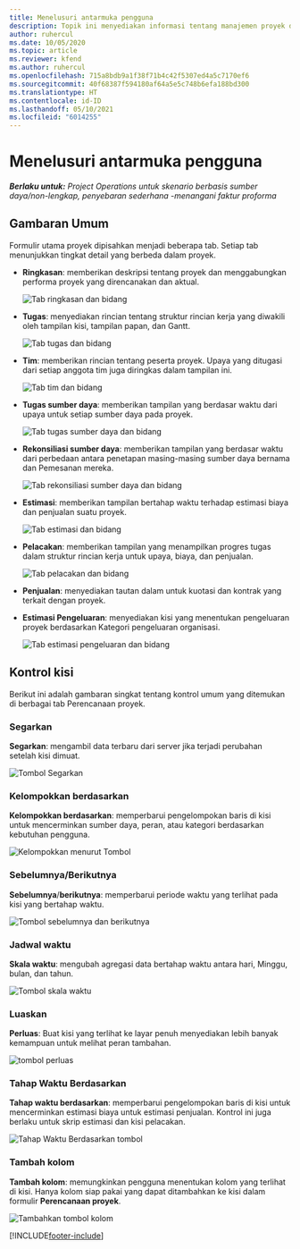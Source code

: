 ```yaml
---
title: Menelusuri antarmuka pengguna
description: Topik ini menyediakan informasi tentang manajemen proyek di Dynamics 365 Project operations.
author: ruhercul
ms.date: 10/05/2020
ms.topic: article
ms.reviewer: kfend
ms.author: ruhercul
ms.openlocfilehash: 715a8bdb9a1f38f71b4c42f5307ed4a5c7170ef6
ms.sourcegitcommit: 40f68387f594180af64a5e5c748b6efa188bd300
ms.translationtype: HT
ms.contentlocale: id-ID
ms.lasthandoff: 05/10/2021
ms.locfileid: "6014255"
---
```

# <a name="navigating-the-user-interface"></a>Menelusuri antarmuka pengguna

_**Berlaku untuk:** Project Operations untuk skenario berbasis sumber daya/non-lengkap, penyebaran sederhana -menangani faktur proforma_

## <a name="overview"></a>Gambaran Umum

Formulir utama proyek dipisahkan menjadi beberapa tab. Setiap tab menunjukkan tingkat detail yang berbeda dalam proyek.

- **Ringkasan**: memberikan deskripsi tentang proyek dan menggabungkan performa proyek yang direncanakan dan aktual.

    ![Tab ringkasan dan bidang](media/navigation7.png)

- **Tugas**: menyediakan rincian tentang struktur rincian kerja yang diwakili oleh tampilan kisi, tampilan papan, dan Gantt.

    ![Tab tugas dan bidang](media/navigation8.png)

- **Tim**: memberikan rincian tentang peserta proyek. Upaya yang ditugasi dari setiap anggota tim juga diringkas dalam tampilan ini.

    ![Tab tim dan bidang](media/navigation9.png)

- **Tugas sumber daya**: memberikan tampilan yang berdasar waktu dari upaya untuk setiap sumber daya pada proyek.

    ![Tab tugas sumber daya dan bidang](media/navigation10.png)

- **Rekonsiliasi sumber daya**: memberikan tampilan yang berdasar waktu dari perbedaan antara penetapan masing-masing sumber daya bernama dan Pemesanan mereka.

    ![Tab rekonsiliasi sumber daya dan bidang](media/navigation11.png)

- **Estimasi**: memberikan tampilan bertahap waktu terhadap estimasi biaya dan penjualan suatu proyek.

    ![Tab estimasi dan bidang](media/navigation12.png)

- **Pelacakan**: memberikan tampilan yang menampilkan progres tugas dalam struktur rincian kerja untuk upaya, biaya, dan penjualan.

    ![Tab pelacakan dan bidang](media/navigation13.png)

- **Penjualan**: menyediakan tautan dalam untuk kuotasi dan kontrak yang terkait dengan proyek.

- **Estimasi Pengeluaran**: menyediakan kisi yang menentukan pengeluaran proyek berdasarkan Kategori pengeluaran organisasi.

    ![Tab estimasi pengeluaran dan bidang](media/navigation14.png)

## <a name="grid-controls"></a>Kontrol kisi

Berikut ini adalah gambaran singkat tentang kontrol umum yang ditemukan di berbagai tab Perencanaan proyek.

### <a name="refresh"></a>Segarkan

**Segarkan**: mengambil data terbaru dari server jika terjadi perubahan setelah kisi dimuat.

![Tombol Segarkan](media/navigation7.png)

### <a name="group-by"></a>Kelompokkan berdasarkan

**Kelompokkan berdasarkan**: memperbarui pengelompokan baris di kisi untuk mencerminkan sumber daya, peran, atau kategori berdasarkan kebutuhan pengguna.

![Kelompokkan menurut Tombol](media/navigation6.png)

### <a name="previousnext"></a>Sebelumnya/Berikutnya

**Sebelumnya**/**berikutnya**: memperbarui periode waktu yang terlihat pada kisi yang bertahap waktu.

![Tombol sebelumnya dan berikutnya](media/navigation2.png)

### <a name="timescale"></a>Jadwal waktu

**Skala waktu**: mengubah agregasi data bertahap waktu antara hari, Minggu, bulan, dan tahun.

![Tombol skala waktu](media/navigation3.png)

### <a name="expand"></a>Luaskan

**Perluas**: Buat kisi yang terlihat ke layar penuh menyediakan lebih banyak kemampuan untuk melihat peran tambahan.

![tombol perluas](media/navigation4.png)

### <a name="time-phase-by"></a>Tahap Waktu Berdasarkan

**Tahap waktu berdasarkan**: memperbarui pengelompokan baris di kisi untuk mencerminkan estimasi biaya untuk estimasi penjualan. Kontrol ini juga berlaku untuk skrip estimasi dan kisi pelacakan.

![Tahap Waktu Berdasarkan tombol](media/navigation0.png)

### <a name="add-column"></a>Tambah kolom

**Tambah kolom**: memungkinkan pengguna menentukan kolom yang terlihat di kisi. Hanya kolom siap pakai yang dapat ditambahkan ke kisi dalam formulir **Perencanaan proyek**.

![Tambahkan tombol kolom](media/navigation5.png)


[!INCLUDE[footer-include](../includes/footer-banner.md)]